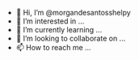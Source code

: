 - 👋 Hi, I’m @morgandesantosshelpy
- 👀 I’m interested in ...
- 🌱 I’m currently learning ...
- 💞️ I’m looking to collaborate on ...
- 📫 How to reach me ...

<!---
morgandesantosshelpy/morgandesantosshelpy is a ✨ special ✨ repository because its `README.md` (this file) appears on your GitHub profile.
You can click the Preview link to take a look at your changes.
--->
